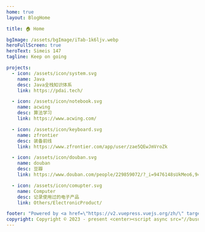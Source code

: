 ```yaml
---
home: true
layout: BlogHome

title: 🏠️ Home

bgImage: /assets/bgImage/iTab-1k6ljv.webp
heroFullScreen: true
heroText: Simeis 147
tagline: Keep on going

projects:
  - icon: /assets/icon/system.svg
    name: Java
    desc: Java全栈知识体系
    link: https://pdai.tech/

  - icon: /assets/icon/notebook.svg
    name: acwing
    desc: 算法学习
    link: https://www.acwing.com/

  - icon: /assets/icon/keyboard.svg
    name: zfrontier
    desc: 装备前线
    link: https://www.zfrontier.com/app/user/zae5QEwJmVroZk

  - icon: /assets/icon/douban.svg
    name: douban
    desc: 豆瓣
    link: https://www.douban.com/people/229859072/?_i=9476148sUkMeo6,9476174sUkMeo6

  - icon: /assets/icon/comupter.svg
    name: Computer
    desc: 记录使用过的电子产品
    link: Others/ElectronicProduct/

footer: "Powered by <a href=\"https://v2.vuepress.vuejs.org/zh/\" target=\"_blank\"> VuePress </a> | Theme <a href=\"https://theme-hope.vuejs.press/zh/\" target=\"_blank\"> Hope </a> "
copyright: Copyright © 2023 - present <center><script async src="//busuanzi.ibruce.info/busuanzi/2.3/busuanzi.pure.mini.js"></script><span id="busuanzi_container_site_pv" style='display:none'>本站总访问量 <span id="busuanzi_value_site_pv"></span> 次 </span> <span id="busuanzi_container_site_uv" style='display:none'> | 本站访客数 <span id="busuanzi_value_site_uv"></span> 人次 <span id="busuanzi_container_page_pv" style='display:none'> | 本文总阅读量 <span id="busuanzi_value_page_pv"></span> 次</center>
---
```

